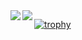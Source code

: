 <a href="https://github.com/anuraghazra/github-readme-stats">
  <img align="left" src="https://github-readme-stats.vercel.app/api?username=shake551&count_private=true&show_icons=true&theme=dark" />
</a>
<a href="https://github.com/anuraghazra/github-readme-stats">
  <img align="left" src="https://github-readme-stats.vercel.app/api/top-langs/?username=shake551&theme=dark" />
</a>

[![trophy](https://github-profile-trophy.vercel.app/?username=shake551&theme=onedark&)](https://github.com/ryo-ma/github-profile-trophy)
